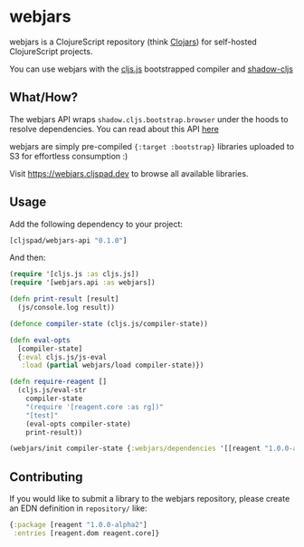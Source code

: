 # webjars

webjars is a ClojureScript repository (think [Clojars](https://clojars.org/)) for self-hosted ClojureScript projects. 

You can use webjars with the [cljs.js](http://cljs.github.io/api/cljs.js/) bootstrapped compiler and [shadow-cljs](http://shadow-cljs.org/)

## What/How?

The webjars API wraps `shadow.cljs.bootstrap.browser` under the hoods to resolve dependencies. You can read about this API [here](https://code.thheller.com/blog/shadow-cljs/2017/10/14/bootstrap-support.html)

webjars are simply pre-compiled `{:target :bootstrap}` libraries uploaded to S3 for effortless consumption :)

Visit https://webjars.cljspad.dev to browse all available libraries.  

## Usage

Add the following dependency to your project:

```clojure 
[cljspad/webjars-api "0.1.0"]
```

And then:

```clojure
(require '[cljs.js :as cljs.js])
(require '[webjars.api :as webjars])

(defn print-result [result]
  (js/console.log result))

(defonce compiler-state (cljs.js/compiler-state))

(defn eval-opts
  [compiler-state]
  {:eval cljs.js/js-eval
   :load (partial webjars/load compiler-state)})

(defn require-reagent []
  (cljs.js/eval-str 
    compiler-state 
    "(require '[reagent.core :as rg])" 
    "[test]" 
    (eval-opts compiler-state)
    print-result))

(webjars/init compiler-state {:webjars/dependencies '[[reagent "1.0.0-alpha2"]]} require-reagent)
```

## Contributing 

If you would like to submit a library to the webjars repository, please create an EDN definition in `repository/` like:

```clojure
{:package [reagent "1.0.0-alpha2"]
 :entries [reagent.dom reagent.core]}
```